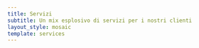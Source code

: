 ```yaml
---
title: Servizi
subtitle: Un mix esplosivo di servizi per i nostri clienti
layout_style: mosaic
template: services
---
```

